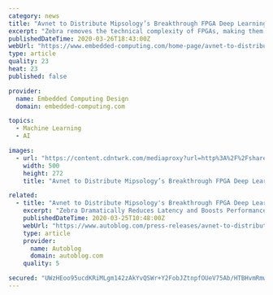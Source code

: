 ```yaml
---
category: news
title: "Avnet to Distribute Mipsology’s Breakthrough FPGA Deep Learning Inference Acceleration Software in APAC"
excerpt: "Zebra removes the technical complexity of FPGAs, making them plug-and-play with exceptionally fast performance. This agreement extends Avnet’s IoT ecosystem, bringing Mipsology’s breakthrough deep learning inference acceleration solution to its Asia customers. Companies looking to deploy AI can now seamlessly migrate to new FPGA-based ..."
publishedDateTime: 2020-03-26T18:43:00Z
webUrl: "https://www.embedded-computing.com/home-page/avnet-to-distribute-mipsology-s-breakthrough-fpga-deep-learning-inference-acceleration-software-in-apac"
type: article
quality: 23
heat: 23
published: false

provider:
  name: Embedded Computing Design
  domain: embedded-computing.com

topics:
  - Machine Learning
  - AI

images:
  - url: "https://content.cdntwrk.com/mediaproxy?url=http%3A%2F%2Fshare.opsy.st%2F5e7cda8522c4e-433a4539e660b0c95b7dc8e348136258.jpg&size=1&version=1585240742&sig=c2462c745f472ea477614011b2265bad&default=hubs%2Ftilebg-blogs.jpg"
    width: 500
    height: 272
    title: "Avnet to Distribute Mipsology’s Breakthrough FPGA Deep Learning Inference Acceleration Software in APAC"

related:
  - title: "Avnet to Distribute Mipsology's Breakthrough FPGA Deep Learning Inference Acceleration Software in APAC"
    excerpt: "Zebra Dramatically Reduces Latency and Boosts Performance, Flattening Time-to-Market for AI Solutions in Autonomous Cars ... Zebra eliminates the need for FPGA expertise, making them as easy to use for deep learning inference acceleration as CPU/GPU. Running neural networks defined with TensorFlow, PyTorch, Caffe, and other frameworks on ..."
    publishedDateTime: 2020-03-25T10:48:00Z
    webUrl: "https://www.autoblog.com/press-releases/avnet-to-distribute-mipsologys-breakthrough-fpga-deep-learning-inference-acceleration-software-in-apac_22614/"
    type: article
    provider:
      name: Autoblog
      domain: autoblog.com
    quality: 5

secured: "UWzHEoo95ucdKRiMLgm142zAkYvQSWr+Y2FobJZtnpfOUeV75Ab/HTBHvmRmwECPdvRe0Lvfkk2eXRNC1fMhY6LCQgU2yHkngwHyzun1wiBOSV40mY/zflZp5yeW7mmLipmF4WLURJ3q7XCjEkgO5m0IZuA8s/dSKmNvEI7xg+dZfulyGMj+tmp3hmoAWnhvDqGfVHoUjT4inyZSKrkXcA2AgejitdWjxW3sMS63CU3HXSkaMNymGitRbvXab9FUsf7stLE2/2YABDC8f3LMdO0LEvR6mYBfRIWZW+24DTuY6lvkFzZUS6cbwpWQ3T03;SQbayl7Bl/DIg0ZdD+rsgw=="
---
```


